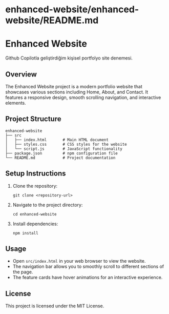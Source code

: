 # enhanced-website/enhanced-website/README.md

# Enhanced Website
Github Copilotla geliştirdiğim kişisel portfolyo site denemesi.

## Overview
The Enhanced Website project is a modern portfolio website that showcases various sections including Home, About, and Contact. It features a responsive design, smooth scrolling navigation, and interactive elements.

## Project Structure
```
enhanced-website
├── src
│   ├── index.html       # Main HTML document
│   ├── styles.css       # CSS styles for the website
│   └── script.js        # JavaScript functionality
├── package.json         # npm configuration file
└── README.md            # Project documentation
```

## Setup Instructions
1. Clone the repository:
   ```
   git clone <repository-url>
   ```
2. Navigate to the project directory:
   ```
   cd enhanced-website
   ```
3. Install dependencies:
   ```
   npm install
   ```

## Usage
- Open `src/index.html` in your web browser to view the website.
- The navigation bar allows you to smoothly scroll to different sections of the page.
- The feature cards have hover animations for an interactive experience.

## License
This project is licensed under the MIT License.
